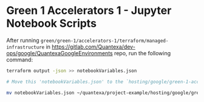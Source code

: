 # Green 1 Accelerators 1 - Jupyter Notebook Scripts

After running `green/green-1/accelerators-1/terraform/managed-infrastructure` in https://gitlab.com/Quantexa/dev-ops/google/QuantexaGoogleEnvironments repo, run the following command:

```bash
terraform output -json >> notebookVariables.json

# Move this 'notebookVariables.json' to the `hosting/google/green-1-accelerators-1/scripts` folder in `project-example` repo

mv notebookVariables.json ~/quantexa/project-example/hosting/google/green-1-accelerators-1/scripts/
```
